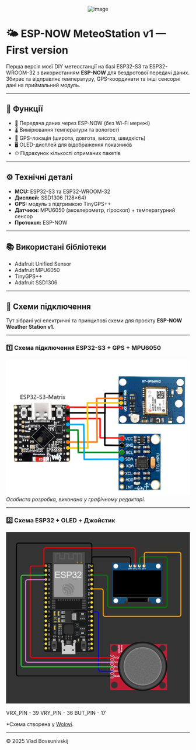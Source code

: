 <p align="center">
  <img width="200" height="200" alt="image" src="https://github.com/user-attachments/assets/7c5e7f48-9024-4da4-a8b3-a4256bdc6ff7" />
</p>

# 🌤 ESP-NOW MeteoStation v1 — First version

Перша версія моєї DIY метеостанції на базі ESP32-S3 та ESP32-WROOM-32 з використанням **ESP-NOW** для бездротової передачі даних.  
Збирає та відправляє температуру, GPS-координати та інші сенсорні дані на приймальний модуль.

---

## 📌 Функції
- 📡 Передача даних через ESP-NOW (без Wi-Fi мережі)
- 🌡 Вимірювання температури та вологості
- 📍 GPS-локація (широта, довгота, висота, швидкість)
- 🖥 OLED-дисплей для відображення показників
- ⏱ Підрахунок кількості отриманих пакетів

---

## ⚙ Технічні деталі
- **MCU:** ESP32-S3 та ESP32-WROOM-32
- **Дисплей:** SSD1306 (128×64)
- **GPS:** модуль з підтримкою TinyGPS++
- **Датчики:** MPU6050 (акселерометр, гіроскоп) + температурний сенсор
- **Протокол:** ESP-NOW

---

## 📚 Використані бібліотеки
- Adafruit Unified Sensor
- Adafruit MPU6050
- TinyGPS++
- Adafruit SSD1306

---

## 🔌 Схеми підключення

Тут зібрані усі електричні та принципові схеми для проєкту **ESP-NOW Weather Station v1**.

---

### 1️⃣ Схема підключення ESP32-S3 + GPS + MPU6050

![ESP32-S3 wiring diagram](ESP32-S3-Matrix_Scheme_V1.png)  
*Особиста розробка, виконана у графічному редакторі.*

---

### 2️⃣ Схема ESP32 + OLED + Джойстик

![ESP32 OLED joystick diagram](ESP32_WR_Scheme_V1.png)  

VRX_PIN - 39
VRY_PIN - 36
BUT_PIN - 17

*Схема створена у [Wokwi](https://wokwi.com/).

---

© 2025 Vlad Bovsunivskij
